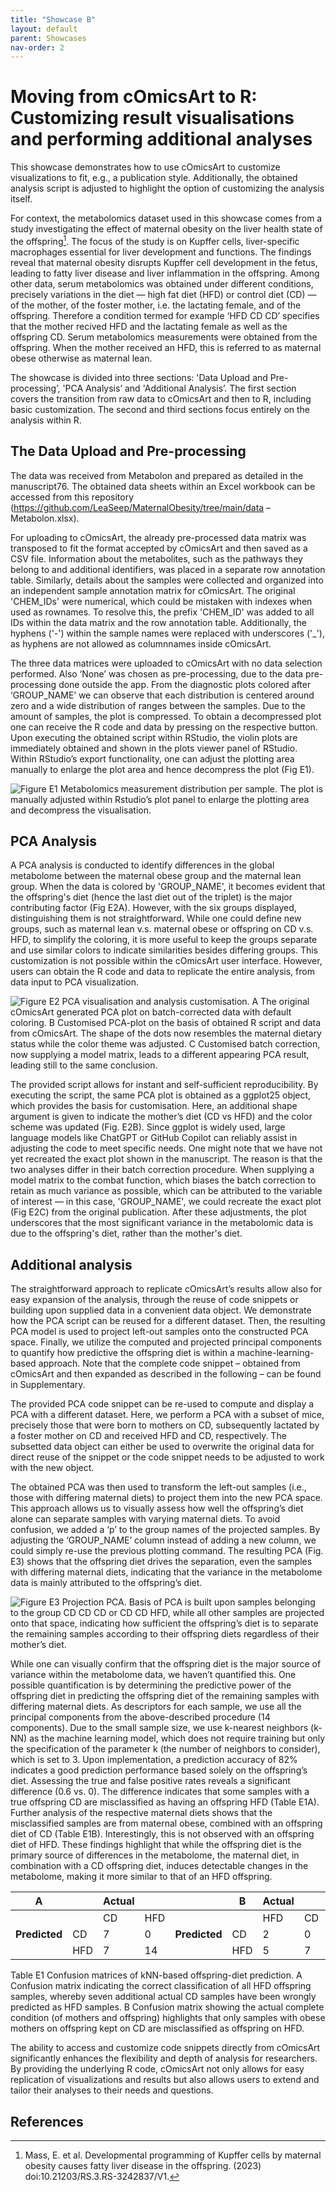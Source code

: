 ```yaml
---
title: "Showcase B"
layout: default
parent: Showcases
nav-order: 2
---
```


# Moving from cOmicsArt to R: Customizing result visualisations and performing additional analyses

This showcase demonstrates how to use cOmicsArt to customize visualizations to fit, e.g., a publication style. Additionally, the obtained analysis script is adjusted to highlight the option of customizing the analysis itself.

For context, the metabolomics dataset used in this showcase comes from a study investigating the effect of maternal obesity on the liver health state of the offspring[^1]. The focus of the study is on Kupffer cells, liver-specific macrophages essential for liver development and functions. The findings reveal that maternal obesity disrupts Kupffer cell development in the fetus, leading to fatty liver disease and liver inflammation in the offspring. Among other data, serum metabolomics was obtained under different conditions, precisely variations in the diet — high fat diet (HFD) or control diet (CD) — of the mother, of the foster mother, i.e. the lactating female, and of the offspring. Therefore a condition termed for example ‘HFD CD CD’ specifies that the mother recived HFD and the lactating female as well as the offspring CD. Serum metabolomics measurements were obtained from the offspring. When the mother received an HFD, this is referred to as maternal obese otherwise as maternal lean.

The showcase is divided into three sections: 'Data Upload and Pre-processing’, 'PCA Analysis’ and 'Additional Analysis’. The first section covers the transition from raw data to cOmicsArt and then to R, including basic customization. The second and third sections focus entirely on the analysis within R.

[^1]: Mass, E. et al. Developmental programming of Kupffer cells by maternal obesity causes fatty liver disease in the offspring. (2023) doi:10.21203/RS.3.RS-3242837/V1.

## The Data Upload and Pre-processing

The data was received from Metabolon and prepared as detailed in the manuscript76. The obtained data sheets within an Excel workbook can be accessed from this repository (<https://github.com/LeaSeep/MaternalObesity/tree/main/data> – Metabolon.xlsx).

For uploading to cOmicsArt, the already pre-processed data matrix was transposed to fit the format accepted by cOmicsArt and then saved as a CSV file. Information about the metabolites, such as the pathways they belong to and additional identifiers, was placed in a separate row annotation table. Similarly, details about the samples were collected and organized into an independent sample annotation matrix for cOmicsArt. The original 'CHEM_IDs' were numerical, which could be mistaken with indexes when used as rownames. To resolve this, the prefix 'CHEM_ID' was added to all IDs within the data matrix and the row annotation table. Additionally, the hyphens ('-') within the sample names were replaced with underscores ('\_'), as hyphens are not allowed as columnnames inside cOmicsArt.

The three data matrices were uploaded to cOmicsArt with no data selection performed. Also ‘None’ was chosen as pre-processing, due to the data pre-processing done outside the app. From the diagnostic plots colored after ‘GROUP_NAME’ we can observe that each distribution is centered around zero and a wide distribution of ranges between the samples. Due to the amount of samples, the plot is compressed. To obtain a decompressed plot one can receive the R code and data by pressing on the respective button. Upon executing the obtained script within RStudio, the violin plots are immediately obtained and shown in the plots viewer panel of RStudio. Within RStudio’s export functionality, one can adjust the plotting area manually to enlarge the plot area and hence decompress the plot (Fig E1).

![Figure E1 Metabolomics measurement distribution per sample. The plot is manually adjusted within Rstudio’s plot panel to enlarge the plotting area and decompress the visualisation.]()

## PCA Analysis

A PCA analysis is conducted to identify differences in the global metabolome between the maternal obese group and the maternal lean group. When the data is colored by 'GROUP_NAME', it becomes evident that the offspring's diet (hence the last diet out of the triplet) is the major contributing factor (Fig E2A). However, with the six groups displayed, distinguishing them is not straightforward. While one could define new groups, such as maternal lean v.s. maternal obese or offspring on CD v.s. HFD, to simplify the coloring, it is more useful to keep the groups separate and use similar colors to indicate similarities besides differing groups. This customization is not possible within the cOmicsArt user interface. However, users can obtain the R code and data to replicate the entire analysis, from data input to PCA visualization.

![Figure E2 PCA visualisation and analysis customisation. A The original cOmicsArt generated PCA plot on batch-corrected data with default coloring. B Customised PCA-plot on the basis of obtained R script and data from cOmicsArt. The shape of the dots now resembles the maternal dietary status while the color theme was adjusted. C Customised batch correction, now supplying a model matrix, leads to a different appearing PCA result, leading still to the same conclusion.]()

The provided script allows for instant and self-sufficient reproducibility. By executing the script, the same PCA plot is obtained as a ggplot25 object, which provides the basis for customisation. Here, an additional shape argument is given to indicate the mother’s diet (CD vs HFD) and the color scheme was updated (Fig. E2B). Since ggplot is widely used, large language models like ChatGPT or GitHub Copilot can reliably assist in adjusting the code to meet specific needs. One might note that we have not yet recreated the exact plot shown in the manuscript. The reason is that the two analyses differ in their batch correction procedure. When supplying a model matrix to the combat function, which biases the batch correction to retain as much variance as possible, which can be attributed to the variable of interest — in this case, 'GROUP_NAME', we could recreate the exact plot (Fig E2C) from the original publication. After these adjustments, the plot underscores that the most significant variance in the metabolomic data is due to the offspring's diet, rather than the mother's diet.

## Additional analysis

The straightforward approach to replicate cOmicsArt’s results allow also for easy expansion of the analysis, through the reuse of code snippets or building upon supplied data in a convenient data object. We demonstrate how the PCA script can be reused for a different dataset. Then, the resulting PCA model is used to project left-out samples onto the constructed PCA space. Finally, we utilize the computed and projected principal components to quantify how predictive the offspring diet is within a machine-learning-based approach. Note that the complete code snippet – obtained from cOmicsArt and then expanded as described in the following – can be found in Supplementary.

The provided PCA code snippet can be re-used to compute and display a PCA with a different dataset. Here, we perform a PCA with a subset of mice, precisely those that were born to mothers on CD, subsequently lactated by a foster mother on CD and received HFD and CD, respectively. The subsetted data object can either be used to overwrite the original data for direct reuse of the snippet or the code snippet needs to be adjusted to work with the new object.

The obtained PCA was then used to transform the left-out samples (i.e., those with differing maternal diets) to project them into the new PCA space. This approach allows us to visually assess how well the offspring’s diet alone can separate samples with varying maternal diets. To avoid confusion, we added a ‘p’ to the group names of the projected samples. By adjusting the ‘GROUP_NAME’ column instead of adding a new column, we could simply re-use the previous plotting command. The resulting PCA (Fig. E3) shows that the offspring diet drives the separation, even the samples with differing maternal diets, indicating that the variance in the metabolome data is mainly attributed to the offspring’s diet.

![Figure E3 Projection PCA. Basis of PCA is built upon samples belonging to the group CD CD CD or CD CD HFD, while all other samples are projected onto that space, indicating how sufficient the offspring’s diet is to separate the remaining samples according to their offspring diets regardless of their mother’s diet.]()

While one can visually confirm that the offspring diet is the major source of variance within the metabolome data, we haven’t quantified this. One possible quantification is by determining the predictive power of the offspring diet in predicting the offspring diet of the remaining samples with differing maternal diets. As descriptors for each sample, we use all the principal components from the above-described procedure (14 components). Due to the small sample size, we use k-nearest neighbors (k-NN) as the machine learning model, which does not require training but only the specification of the parameter k (the number of neighbors to consider), which is set to 3. Upon implementation, a prediction accuracy of 82% indicates a good prediction performance based solely on the offspring’s diet. Assessing the true and false positive rates reveals a significant difference (0.6 vs. 0). The difference indicates that some samples with a true offspring CD are misclassified as having an offspring HFD (Table E1A). Further analysis of the respective maternal diets shows that the misclassified samples are from maternal obese, combined with an offspring diet of CD (Table E1B). Interestingly, this is not observed with an offspring diet of HFD. These findings highlight that while the offspring diet is the primary source of differences in the metabolome, the maternal diet, in combination with a CD offspring diet, induces detectable changes in the metabolome, making it more similar to that of an HFD offspring.

| A             |     | Actual |     |               | B   | Actual |     |     |     |
|---------------|-----|--------|-----|---------------|-----|--------|-----|-----|-----|
|               |     | CD     | HFD |               |     | HFD    | CD  | CD  | HFD |
| **Predicted** | CD  | 7      | 0   | **Predicted** | CD  | 2      | 0   | 5   | 0   |
|               | HFD | 7      | 14  |               | HFD | 5      | 7   | 2   | 7   |

Table E1 Confusion matrices of kNN-based offspring-diet prediction. A Confusion matrix indicating the correct classification of all HFD offspring samples, whereby seven additional actual CD samples have been wrongly predicted as HFD samples. B Confusion matrix showing the actual complete condition (of mothers and offspring) highlights that only samples with obese mothers on offspring kept on CD are misclassified as offspring on HFD.

The ability to access and customize code snippets directly from cOmicsArt significantly enhances the flexibility and depth of analysis for researchers. By providing the underlying R code, cOmicsArt not only allows for easy replication of visualizations and results but also allows users to extend and tailor their analyses to their needs and questions.

## References
